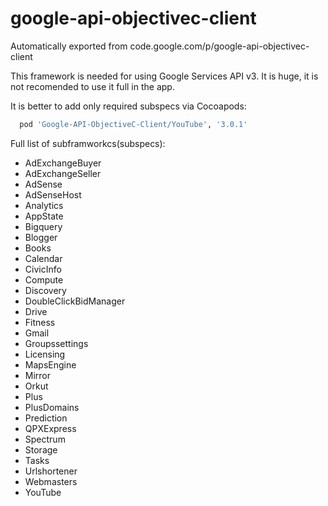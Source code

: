 # google-api-objectivec-client
Automatically exported from code.google.com/p/google-api-objectivec-client

This framework is needed for using Google Services API v3.
It is huge, it is not recomended to use it full in the app. 

It is better to add only required subspecs via Cocoapods:

``` ruby
  pod 'Google-API-ObjectiveC-Client/YouTube', '3.0.1' 
```

Full list of subframworkcs(subspecs): 
+ AdExchangeBuyer
+ AdExchangeSeller
+ AdSense
+ AdSenseHost
+ Analytics
+ AppState
+ Bigquery
+ Blogger
+ Books
+ Calendar
+ CivicInfo
+ Compute
+ Discovery
+ DoubleClickBidManager
+ Drive
+ Fitness
+ Gmail
+ Groupssettings
+ Licensing
+ MapsEngine
+ Mirror
+ Orkut
+ Plus
+ PlusDomains
+ Prediction
+ QPXExpress
+ Spectrum
+ Storage
+ Tasks
+ Urlshortener
+ Webmasters
+ YouTube

